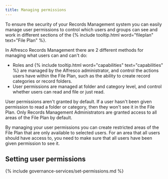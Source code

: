 ```yaml
---
title: Managing permissions
---
```


To ensure the security of your Records Management system you can easily manage user permissions to control which 
users and groups can see and work in different sections of the {% include tooltip.html word="fileplan" text="File Plan" %}.

In Alfresco Records Management there are 2 different methods for managing what users can and can't do:

* Roles and {% include tooltip.html word="capabilities" text="capabilities" %} are managed by the Alfresco administrator, and control the actions users have within the 
File Plan, such as the ability to create record categories or record folders.
* User permissions are managed at folder and category level, and control whether users can read and file or just read.

User permissions aren't granted by default. If a user hasn't been given permission to read a folder or category, 
then they won't see it in the File Plan. Only Records Management Administrators are granted access to all areas of 
the File Plan by default.

By managing your user permissions you can create restricted areas of the File Plan that are only available to 
selected users. For an area that all users should have access to, you need to make sure that all users have been 
given permission to see it.

## Setting user permissions

{% include governance-services/set-permissions.md %}